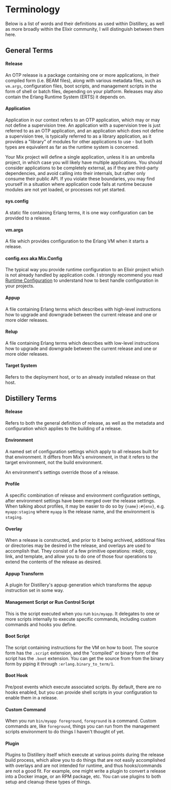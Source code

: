 # Terminology

Below is a list of words and their definitions as used within Distillery, as well as more broadly
within the Elixir community, I will distinguish between them here.

## General Terms

#### Release

An OTP release is a package containing one or more applications, in their compiled form (i.e. BEAM files),
along with various metadata files, such as `vm.args`, configuration files, boot scripts, and management
scripts in the form of shell or batch files, depending on your platform. Releases may also contain the
Erlang Runtime System (ERTS) it depends on.

#### Application

Application in our context refers to an OTP application, which may or may not define a supervision tree.
An application with a supervision tree is just referred to as an OTP application, and an application which
does not define a supervision tree, is typically referred to as a library application, as it provides a "library"
of modules for other applications to use - but both types are equivalent as far as the runtime system is concerned.

Your Mix project will define a single application, unless it is an umbrella project, in which case you will likely
have multiple applications. You should consider applications to be completely external, as if they are third-party
dependencies, and avoid calling into their internals, but rather only consume their public API. If you violate these
boundaries, you may find yourself in a situation where application code fails at runtime because modules are not yet
loaded, or processes not yet started.

#### sys.config

A static file containing Erlang terms, it is one way configuration can be provided to a release.

#### vm.args

A file which provides configuration to the Erlang VM when it starts a release.

#### config.exs aka Mix.Config

The typical way you provide runtime configuration to an Elixir project which is not already handled by application
code. I strongly recommend you read [Runtime Configuration](../guides/configuration.md) to understand how to best
handle configuration in your projects.

#### Appup

A file containing Erlang terms which describes with high-level instructions how to upgrade and downgrade
between the current release and one or more older releases.

#### Relup

A file containing Erlang terms which describes with low-level instructions how to upgrade and downgrade
between the current release and one or more older releases.

#### Target System

Refers to the deployment host, or to an already installed release on that host.

## Distillery Terms

#### Release

Refers to both the general definition of release, as well as the metadata and configuration which applies
to the building of a release.

#### Environment

A named set of configuration settings which apply to all releases built for that environment. It differs
from Mix's environment, in that it refers to the target environment, not the build environment.

An environment's settings override those of a release.

#### Profile

A specific combination of release and environment configuration settings, after environment settings have
been merged over the release settings. When talking about profiles, it may be easier to do so by `{name}:#{env}`,
e.g. `myapp:staging` where `myapp` is the release name, and the environment is `staging`.

#### Overlay

When a release is constructed, and prior to it being archived, additional files or directories may be desired
in the release, and overlays are used to accomplish that. They consist of a few primitive operations: mkdir, copy,
link, and template, and allow you to do one of those four operations to extend the contents of the release as desired.

#### Appup Transform

A plugin for Distillery's appup generation which transforms the appup instruction set in some way.

#### Management Script or Run Control Script

This is the script executed when you run `bin/myapp`. It delegates to one or more scripts internally to execute
specific commands, including custom commands and hooks you define.

#### Boot Script

The script containing instructions for the VM on how to boot. The source form has the `.script` extension, and the
"compiled" or binary form of the script has the `.boot` extension. You can get the source from from the binary form
by piping it through `:erlang.binary_to_term/1`.

#### Boot Hook

Pre/post events which execute associated scripts. By default, there are no hooks enabled, but you can provide
shell scripts in your configuration to enable them in a release.

#### Custom Command

When you run `bin/myapp foreground`, `foreground` is a command. Custom commands are, like `foreground`,
things you can run from the management scripts environment to do things I haven't thought of yet.

#### Plugin

Plugins to Distillery itself which execute at various points during the release build process, which allow you
to do things that are not easily accomplished with overlays and are not intended for runtime, and thus hooks/commands
are not a good fit. For example, one might write a plugin to convert a release into a Docker image, or an RPM package,
etc. You can use plugins to both setup and cleanup these types of things.
